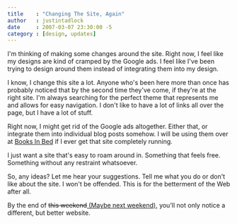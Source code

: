 ```yaml
---
title    : "Changing The Site, Again"
author   : justintadlock
date     : 2007-03-07 23:30:00 -5
category : [design, updates]
---
```


I'm thinking of making some changes around the site.  Right now, I feel like my designs are kind of cramped by the Google ads.  I feel like I've been trying to design around them instead of integrating them into my design.

I know, I change this site a lot.  Anyone who's been here more than once has probably noticed that by the second time they've come, if they're at the right site.  I'm always searching for the perfect theme that represents me and allows for easy navigation.  I don't like to have a lot of links all over the page, but I have a lot of stuff.

Right now, I might get rid of the Google ads altogether.  Either that, or integrate them into individual blog posts somehow.  I will be using them over at <a href="http://booksinbed.com" title="Books In Bed"> Books In Bed</a> if I ever get that site completely running.

I just want a site that's easy to roam around in.  Something that feels free.  Something without any restraint whatsoever.

So, any ideas?  Let me hear your suggestions.  Tell me what you do or don't like about the site.  I won't be offended.  This is for the betterment of the Web after all.

By the end of <del datetime="2007-03-12T04:21:01+00:00"> this weekend</del><ins datetime="2007-03-12T04:21:01+00:00"> (Maybe next weekend)</ins>, you'll not only notice a different, but better website.
